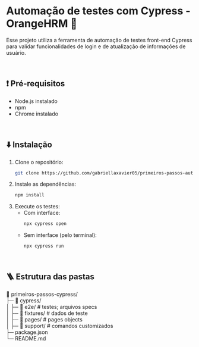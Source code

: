 # Automação de testes com Cypress - OrangeHRM 🍊

Esse projeto utiliza a ferramenta de automação de testes front-end Cypress para validar funcionalidades de login e de atualização de informações de usuário.

<br>

## ❗ Pré-requisitos
- Node.js instalado
- npm
- Chrome instalado

<br>

## ⬇️ Instalação
1. Clone o repositório:
    ```bash
    git clone https://github.com/gabriellaxavier05/primeiros-passos-automacao-cypress
2. Instale as dependências:
    ```bash
    npm install
3. Execute os testes:
    - Com interface:
        ```bash
        npx cypress open
    - Sem interface (pelo terminal):
        ```bash
        npx cypress run

<br>

## 🪜 Estrutura das pastas
📂 primeiros-passos-cypress/  
├─ 📂 cypress/  
│  ├─ 📂 e2e/     # testes; arquivos specs  
│  ├─ 📂 fixtures/        # dados de teste  
│  ├─ 📂 pages/        # pages objects   
│  ├─ 📂 support/         # comandos customizados  
├─ package.json  
└─ README.md  
